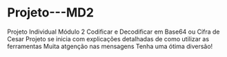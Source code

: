 # Projeto---MD2
Projeto Individual Módulo 2
Codificar e Decodificar em Base64 ou Cifra de Cesar
Projeto se inicia com explicações detalhadas de como utilizar as ferramentas
Muita atgenção nas mensagens
Tenha uma ótima diversão!
